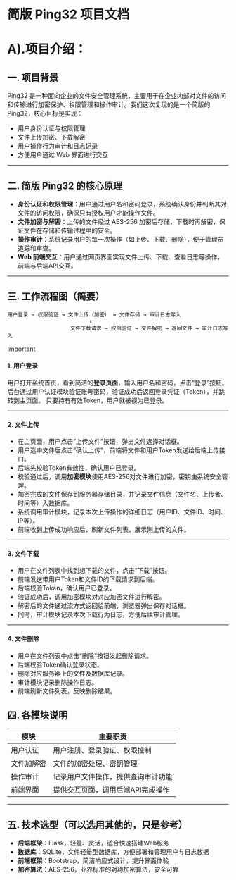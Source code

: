 # 简版 Ping32 项目文档



# A).项目介绍：



## 一. 项目背景

Ping32 是一种面向企业的文件安全管理系统，主要用于在企业内部对文件的访问和传输进行加密保护、权限管理和操作审计。我们这次复现的是一个简版的 Ping32，核心目标是实现：

- 用户身份认证与权限管理
- 文件上传加密、下载解密
- 用户操作行为审计和日志记录
- 方便用户通过 Web 界面进行交互

------

## 二. 简版 Ping32 的核心原理

- **身份认证和权限管理**：用户通过用户名和密码登录，系统确认身份并判断其对文件的访问权限，确保只有授权用户才能操作文件。
- **文件加密与解密**：上传的文件经过 AES-256 加密后存储，下载时再解密，保证文件在存储和传输过程中的安全。
- **操作审计**：系统记录用户的每一次操作（如上传、下载、删除），便于管理员追踪和审查。
- **Web 前端交互**：用户通过网页界面实现文件上传、下载、查看日志等操作，前端与后端API交互。

------

## 三. 工作流程图（简要）

```plaintext
用户登录 → 权限验证 → 文件上传（加密） → 文件存储 → 审计日志写入
                          ↓
                    文件下载请求 → 权限验证 → 文件解密 → 返回文件 → 审计日志写入
```

> [!IMPORTANT]
>
> #### 1. 用户登录
>
> 用户打开系统首页，看到简洁的**登录页面**，输入用户名和密码，点击“登录”按钮。
>  后台通过用户认证模块验证账号密码，验证成功后返回登录凭证（Token），并跳转到主页面。
>  只要持有有效Token，用户就被视为已登录。
>
> ------
>
> #### 2. 文件上传
>
> - 在主页面，用户点击“上传文件”按钮，弹出文件选择对话框。
> - 用户选中文件后点击“确认上传”，前端将文件和用户Token发送给后端上传接口。
> - 后端先校验Token有效性，确认用户已登录。
> - 校验通过后，调用**加密模块**使用AES-256对文件进行加密，密钥由系统安全管理。
> - 加密完成的文件保存到服务器存储目录，并记录文件信息（文件名、上传者、时间等）入数据库。
> - 系统调用审计模块，记录本次上传操作的详细日志（用户ID、文件ID、时间、IP等）。
> - 前端收到上传成功响应后，刷新文件列表，展示刚上传的文件。
>
> ------
>
> #### 3. 文件下载
>
> - 用户在文件列表中找到想下载的文件，点击“下载”按钮。
> - 前端发送带用户Token和文件ID的下载请求到后端。
> - 后端校验Token，确认用户已登录。
> - 验证成功后，调用加密模块对对应加密文件进行解密。
> - 解密后的文件通过流方式返回给前端，浏览器弹出保存对话框。
> - 同时，审计模块记录本次下载行为日志，方便后续审计管理。
>
> ------
>
> #### 4. 文件删除
>
> - 用户在文件列表中点击“删除”按钮发起删除请求。
> - 后端校验Token确认登录状态。
> - 删除对应服务器上的文件及数据库记录。
> - 审计模块记录删除操作日志。
> - 前端刷新文件列表，反映删除结果。
>
> 

## 四. 各模块说明

| 模块       | 主要职责                           |
| ---------- | ---------------------------------- |
| 用户认证   | 用户注册、登录验证、权限控制       |
| 文件加解密 | 文件的加密处理、密钥管理           |
| 操作审计   | 记录用户文件操作，提供查询审计功能 |
| 前端界面   | 提供交互页面，调用后端API完成操作  |

------

## 五. 技术选型（可以选用其他的，只是参考）

- **后端框架**：Flask，轻量、灵活，适合快速搭建Web服务
- **数据库**：SQLite，文件轻量型数据库，方便部署和管理用户与日志数据
- **前端框架**：Bootstrap，简洁响应式设计，提升界面体验
- **加密算法**：AES-256，业界标准的对称加密算法，安全可靠





